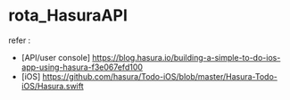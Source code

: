 # rota_HasuraAPI

refer : 

- [API/user console] https://blog.hasura.io/building-a-simple-to-do-ios-app-using-hasura-f3e067efd100
- [iOS] https://github.com/hasura/Todo-iOS/blob/master/Hasura-Todo-iOS/Hasura.swift
